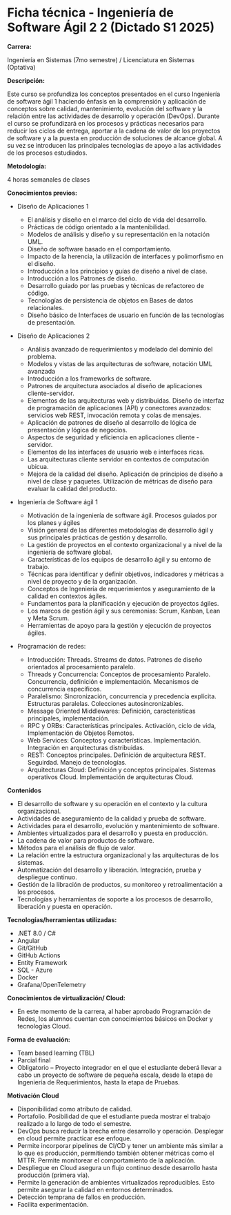 # Ficha técnica - Ingeniería de Software Ágil 2 2 (Dictado S1 2025) 

**Carrera:** 

Ingeniería en Sistemas (7mo semestre) / Licenciatura en Sistemas (Optativa) 

**Descripción:**

Este curso se profundiza los conceptos presentados en el curso Ingeniería de software ágil 1
haciendo énfasis en la comprensión y aplicación de conceptos sobre calidad, mantenimiento,
evolución del software y la relación entre las actividades de desarrollo y operación (DevOps).
Durante el curso se profundizará en los procesos y prácticas necesarios para reducir los ciclos de
entrega, aportar a la cadena de valor de los proyectos de software y a la puesta en producción de
soluciones de alcance global. A su vez se introducen las principales tecnologías de apoyo a las
actividades de los procesos estudiados.

**Metodología:** 

4 horas semanales de clases

**Conocimientos previos:** 

- Diseño de Aplicaciones 1 
    - El análisis y diseño en el marco del ciclo de vida del desarrollo.
    - Prácticas de código orientado a la mantenibilidad.
    - Modelos de análisis y diseño y su representación en la notación UML.
    - Diseño de software basado en el comportamiento.
    - Impacto de la herencia, la utilización de interfaces y polimorfismo en el diseño.
    - Introducción a los principios y guías de diseño a nivel de clase.
    - Introducción a los Patrones de diseño.
    - Desarrollo guiado por las pruebas y técnicas de refactoreo de código.
    - Tecnologías de persistencia de objetos en Bases de datos relacionales.
    - Diseño básico de Interfaces de usuario en función de las tecnologías de presentación.
      
- Diseño de Aplicaciones 2
    - Análisis avanzado de requerimientos y modelado del dominio del problema.  
    - Modelos y vistas de las arquitecturas de software, notación UML avanzada   
    - Introducción a los frameworks de software.  
    - Patrones de arquitectura asociados al diseño de aplicaciones cliente-servidor.  
    - Elementos de las arquitecturas web y distribuidas. Diseño de interfaz de programación de aplicaciones (API) y conectores avanzados: servicios web REST, invocación remota y colas de mensajes.  
    - Aplicación de patrones de diseño al desarrollo de lógica de presentación y lógica de negocios.  
    - Aspectos de seguridad y eficiencia en aplicaciones cliente - servidor.  
    - Elementos de las interfaces de usuario web e interfaces ricas.  
    - Las arquitecturas cliente servidor en contextos de computación ubicua.  
    - Mejora de la calidad del diseño. Aplicación de principios de diseño a nivel de clase y paquetes. Utilización de métricas de diseño para evaluar la calidad del producto. 

- Ingeniería de Software ágil 1
    - Motivación de la ingeniería de software ágil. Procesos guiados por los planes y ágiles
    - Visión general de las diferentes metodologías de desarrollo ágil y sus principales prácticas de gestión y desarrollo.
    - La gestión de proyectos en el contexto organizacional y a nivel de la ingeniería de software global.
    - Características de los equipos de desarrollo ágil y su entorno de trabajo.
    - Técnicas para identificar y definir objetivos, indicadores y métricas a nivel de proyecto y de la organización.
    - Conceptos de Ingeniería de requerimientos y aseguramiento de la calidad en contextos ágiles.
    - Fundamentos para la planificación y ejecución de proyectos ágiles.
    - Los marcos de gestión ágil y sus ceremonias: Scrum, Kanban, Lean y Meta Scrum.
    - Herramientas de apoyo para la gestión y ejecución de proyectos ágiles.

- Programación de redes:
    - Introducción: Threads. Streams de datos. Patrones de diseño orientados al procesamiento paralelo.
    - Threads y Concurrencia: Conceptos de procesamiento Paralelo. Concurrencia, definición e implementación. Mecanismos de concurrencia específicos.
    - Paralelismo: Sincronización, concurrencia y precedencia explícita. Estructuras paralelas. Colecciones autosincronizables.
    - Message Oriented Middlewares: Definición, características principales, implementación.
    - RPC y ORBs: Características principales. Activación, ciclo de vida, Implementación de Objetos Remotos.
    - Web Services: Conceptos y características. Implementación. Integración en arquitecturas distribuidas.
    - REST: Conceptos principales. Definición de arquitectura REST. Seguirdad. Manejo de tecnologías.
    - Arquitecturas Cloud: Definición y conceptos principales. Sistemas operativos Cloud. Implementación de arquitecturas Cloud. 

**Contenidos**

- El desarrollo de software y su operación en el contexto y la cultura organizacional.
- Actividades de aseguramiento de la calidad y prueba de software.
- Actividades para el desarrollo, evolución y mantenimiento de software.
- Ambientes virtualizados para el desarrollo y puesta en producción.
- La cadena de valor para productos de software.
- Métodos para el análisis de flujo de valor.
- La relación entre la estructura organizacional y las arquitecturas de los sistemas.
- Automatización del desarrollo y liberación. Integración, prueba y despliegue continuo.
- Gestión de la libración de productos, su monitoreo y retroalimentación a los procesos.
- Tecnologías y herramientas de soporte a los procesos de desarrollo, liberación y puesta
en operación.

**Tecnologías/herramientas utilizadas:**  

- .NET 8.0 / C# 
- Angular
- Git/GitHub
- GitHub Actions 
- Entity Framework 
- SQL - Azure 
- Docker
- Grafana/OpenTelemetry

**Conocimientos de virtualización/ Cloud:**

- En este momento de la carrera, al haber aprobado Programación de Redes, los alumnos cuentan con conocimientos básicos en Docker y tecnologías Cloud.

**Forma de evaluación:**

- Team based learning (TBL) 
- Parcial final 
- Obligatorio
     – Proyecto integrador en el que el estudiante deberá llevar a cabo un proyecto de software de pequeña escala, desde la etapa de Ingeniería de Requerimientos, hasta la etapa de Pruebas. 

**Motivación Cloud**
- Disponibilidad como atributo de calidad. 
- Portafolio. Posibilidad de que el estudiante pueda mostrar el trabajo realizado a lo largo de todo el semestre. 
- DevOps busca reducir la brecha entre desarrollo y operación. Desplegar en cloud permite practicar ese enfoque.
- Permite incorporar pipelines de CI/CD y tener un ambiente más similar a lo que es producción, permitiendo también obtener métricas como el MTTR. Permite monitorear el comportamiento de la aplicación.
- Despliegue en Cloud asegura un flujo continuo desde desarrollo hasta producción (primera vía).
- Permite la generación de ambientes virtualizados reproducibles. Esto permite asegurar la calidad en entornos determinados.
- Detección temprana de fallos en producción.
- Facilita experimentación.



 

 

 
